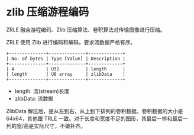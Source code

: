 # zlib 压缩游程编码

ZRLE 融合游程编码、Zlib 压缩算法、卷积算法对传输图像进行压缩。

ZRLE 使用 Zlib 进行编码和解码，要求流数据严格有序。

```
+--------------+--------------+-------------+
| No. of bytes | Type [Value] | Description |
+--------------+--------------+-------------+
| 4            | U32          | length      |
| length       | U8 array     | zlibData    |
+--------------+--------------+-------------+
```

- length: 流(stream)长度
- zlibData: 流数据

ZlibData 解压后，是从左到右，从上到下排列的卷积数据。卷积数据的大小是 64x64，其他跟 TRLE 一致。对于长度和宽度不足的图形，其最后一排和最后一列的宽/高是实际尺寸，不做补齐。